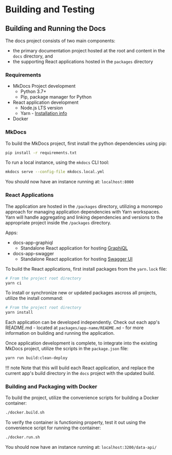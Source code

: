 # Building and Testing

## Building and Running the Docs

The docs project consists of two main components:

  - the primary documentation project hosted at the root and content in the 
    `docs` directory, and   
  - the supporting React applications hosted in the `packages` directory

### Requirements

  - MkDocs Project development  
    - Python 3.7+
    - Pip, package manager for Python
  - React application development  
    - Node.js LTS version
    - Yarn - [Installation info](https://yarnpkg.com/en/docs/install)
  - Docker

### MkDocs

To build the MkDocs project, first install the python dependencies using pip:
``` bash
pip install -r requirements.txt
```
To run a local instance, using the `mkdocs` CLI tool:
``` bash
mkdocs serve --config-file mkdocs.local.yml
```
You should now have an instance running at: `localhost:8000`

### React Applications

The application are hosted in the `/packages` directory, utilizing a monorepo 
approach for managing application dependencies with Yarn workspaces. Yarn will 
handle aggregating and linking dependencies and versions to the
appropriate project inside the `/packages` directory.  

Apps:  

  - docs-app-graphiql  
    - Standalone React application for hosting 
      [GraphiQL](https://github.com/graphql/graphiql)  
  - docs-app-swagger  
    - Standalone React application for hosting 
      [Swagger UI](https://github.com/swagger-api/swagger-ui)

To build the React applications, first install packages from the `yarn.lock` file:
``` bash
# From the project root directory
yarn ci
```
To install or synchronize new or updated packages ascross all projects, utilize 
the install command:
``` bash
# From the project root directory
yarn install
```

Each application can be developed independently. Check out each app's README.md -
located at `packages/app-name/README.md` - for more information on building and 
running the application.  

Once application development is complete, to integrate into the existing MkDocs 
project, utilize the scripts in the `package.json` file:
``` bash
yarn run build:clean-deploy
```

!!! note 
    Note that this will build each React application, and replace the current app's 
    build directory in the `docs` project with the updated build.

### Building and Packaging with Docker

To build the project, utilize the convenience scripts for building a Docker container:
``` bash
./docker.build.sh
```
To verify the container is functioning property, test it out using the convenience 
script for running the container:
``` bash
./docker.run.sh
```
You should now have an instance running at: `localhost:3200/data-api/`

<br/>
